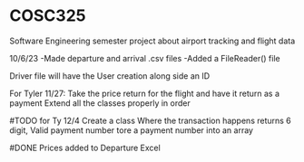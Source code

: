# COSC325
Software Engineering semester project about airport tracking and flight data

10/6/23
-Made departure and arrival .csv files
-Added a FileReader() file

Driver file will have the User creation along side an ID

For Tyler 11/27:
Take the price return for the flight and have it return as a payment
Extend all the classes properly in order

#TODO for Ty 12/4
Create a class
Where the transaction happens
returns 6 digit, Valid payment number
tore a payment number into an array

#DONE
Prices added to Departure Excel